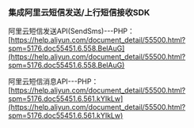 ### 集成阿里云短信发送/上行短信接收SDK

阿里云短信发送API(SendSms)---PHP：[https://help.aliyun.com/document_detail/55500.html?spm=5176.doc55451.6.558.BelAuG](https://help.aliyun.com/document_detail/55500.html?spm=5176.doc55451.6.558.BelAuG)

阿里云短信消息API---PHP：[https://help.aliyun.com/document_detail/55500.html?spm=5176.doc55451.6.561.kYIkLw](https://help.aliyun.com/document_detail/55500.html?spm=5176.doc55451.6.561.kYIkLw)
